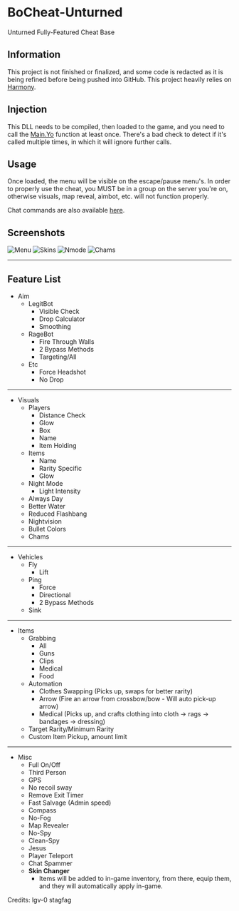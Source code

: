 # BoCheat-Unturned
Unturned Fully-Featured Cheat Base
## Information
This project is not finished or finalized, and some code is redacted as it is being refined before being pushed into GitHub.
This project heavily relies on [Harmony](https://github.com/pardeike/Harmony/).


## Injection
This DLL needs to be compiled, then loaded to the game, and you need to call the [Main.Yo](https://github.com/lgv-0/BoCheat-Unturned/blob/master/HInj/HInj/Main.cs#L116-L126) function at least once. There's a bad check to detect if it's called multiple times, in which it will ignore further calls.

## Usage
Once loaded, the menu will be visible on the escape/pause menu's. In order to properly use the cheat, you MUST be in a group on the server you're on, otherwise visuals, map reveal, aimbot, etc. will not function properly.

Chat commands are also available [here](https://github.com/lgv-0/BoCheat-Unturned/blob/master/HInj/HInj/Hooks/sendChat/Hold.cs#L28).

## Screenshots
![Menu](https://i.imgur.com/wf9QsY1.png)
![Skins](https://i.imgur.com/Cy6vO8l.png)
![Nmode](https://i.imgur.com/aSvqbZK.png)
![Chams](https://i.imgur.com/HmgTxcd.png)
___
## Feature List
- Aim
  - LegitBot
    - Visible Check
    - Drop Calculator
    - Smoothing
  - RageBot
    - Fire Through Walls
    - 2 Bypass Methods
    - Targeting/All
  - Etc
    - Force Headshot
    - No Drop
___
- Visuals
  - Players
    - Distance Check
    - Glow
    - Box
    - Name
    - Item Holding
  - Items
    - Name
    - Rarity Specific
    - Glow
  - Night Mode
    - Light Intensity
  - Always Day
  - Better Water
  - Reduced Flashbang
  - Nightvision
  - Bullet Colors
  - Chams
___
- Vehicles
  - Fly
    - Lift
  - Ping
    - Force
    - Directional
    - 2 Bypass Methods
  - Sink
___
- Items
  - Grabbing
    - All
    - Guns
    - Clips
    - Medical
    - Food
  - Automation
    - Clothes Swapping (Picks up, swaps for better rarity)
    - Arrow (Fire an arrow from crossbow/bow - Will auto pick-up arrow)
    - Medical (Picks up, and crafts clothing into cloth -> rags -> bandages -> dressing)
  - Target Rarity/Minimum Rarity
  - Custom Item Pickup, amount limit
___
- Misc
  - Full On/Off
  - Third Person
  - GPS
  - No recoil sway
  - Remove Exit Timer
  - Fast Salvage (Admin speed)
  - Compass
  - No-Fog
  - Map Revealer
  - No-Spy
  - Clean-Spy
  - Jesus
  - Player Teleport
  - Chat Spammer
  - __Skin Changer__
    - Items will be added to in-game inventory, from there, equip them, and they will automatically apply in-game.

Credits:
lgv-0
stagfag
